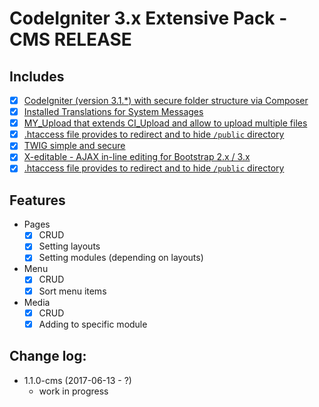 # CodeIgniter 3.x Extensive Pack - CMS RELEASE

## Includes

* [x] [CodeIgniter (version 3.1.*) with secure folder structure via Composer](https://github.com/kenjis/codeigniter-composer-installer)
* [x] [Installed Translations for System Messages](https://github.com/kenjis/codeigniter-composer-installer#install-translations-for-system-messages)
* [x] [MY_Upload that extends CI_Upload and allow to upload multiple files](https://github.com/avenirer/MY_Upload)
* [x] [.htaccess file provides to redirect and to hide `/public` directory](http://stackoverflow.com/questions/23395706/htaccess-hide-subdirectory-url-after-redirect)
* [x] [TWIG simple and secure](https://github.com/kenjis/codeigniter-ss-twig)
* [x] [X-editable - AJAX in-line editing for Bootstrap 2.x / 3.x](https://github.com/vitalets/x-editable)
* [x] [.htaccess file provides to redirect and to hide `/public` directory](http://stackoverflow.com/questions/23395706/htaccess-hide-subdirectory-url-after-redirect)

## Features

* Pages
    * [x] CRUD
    * [x] Setting layouts
    * [x] Setting modules (depending on layouts)
* Menu
    * [x] CRUD
    * [x] Sort menu items
* Media
    * [x] CRUD
    * [x] Adding to specific module

## Change log:

* 1.1.0-cms (2017-06-13 - ?)
  * work in progress